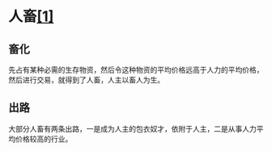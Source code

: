 # 人畜[[1]](./appendices/tao-te-ching.md)

## 畜化

先占有某种必需的生存物资，然后令这种物资的平均价格远高于人力的平均价格，然后进行交易，就得到了人畜，人主以畜人为生。

## 出路

大部分人畜有两条出路，一是成为人主的包衣奴才，依附于人主，二是从事人力平均价格较高的行业。
